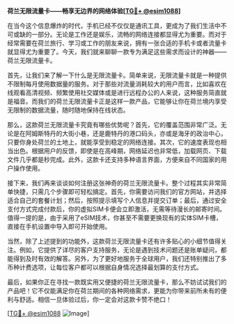 **荷兰无限流量卡——畅享无边界的网络体验[[TG💪+ @esim1088](https://t.me/s/esim1088)]**

在当今这个信息爆炸的时代，手机已经不仅仅是通讯工具，更成为了我们生活中不可或缺的一部分。无论是工作还是娱乐，流畅的网络连接都显得尤为重要。而对于经常需要在荷兰旅行、学习或工作的朋友来说，拥有一张合适的手机卡或者流量卡就显得尤为重要了。今天，我们就来聊聊一款专为满足这些需求而设计的神器——荷兰无限流量卡。

首先，让我们来了解一下什么是无限流量卡。简单来说，无限流量卡就是一种提供不限制每月使用数据量的服务。对于那些对流量消耗较大的用户而言，比如喜欢在线观看高清视频、频繁使用社交媒体或是进行远程办公的人来说，这种服务简直就是福音。而我们的荷兰无限流量卡正是这样一款产品，它能够让你在荷兰境内享受无限制的数据流量，随时随地保持在线状态。

那么，这款荷兰无限流量卡究竟有哪些优势呢？首先，它的覆盖范围非常广泛。无论是在阿姆斯特丹的大街小巷，还是鹿特丹的港口码头，亦或是海牙的政治中心，只要你身处荷兰的土地上，就能享受到稳定的网络连接。其次，它的速度表现也相当出色。根据用户的反馈，即使是在高峰期，网络延迟也非常低，加载网页、下载文件几乎都是秒完成。此外，这款卡还支持多种语言界面，方便来自不同国家的用户操作使用。

接下来，我们再来谈谈如何注册这张神奇的荷兰无限流量卡。整个过程其实非常简单快捷，只需几个步骤即可轻松搞定。首先，你需要访问我们的官方网站，并选择适合自己的套餐计划；然后，按照提示填写个人信息并提交订单；最后，通过安全支付方式完成付款后，你的虚拟SIM卡便会立即激活，无需等待漫长的邮寄时间。值得一提的是，由于采用了eSIM技术，你甚至不需要更换现有的实体SIM卡槽，直接在手机设置中导入即可开始使用。

当然，除了上述提到的功能外，这款荷兰无限流量卡还有许多贴心的小细节值得关注。例如，它提供了详尽的客户支持服务，无论是遇到技术问题还是账单疑问，都能得到及时有效的解答。另外，为了更好地服务于全球用户，我们还特别推出了多币种计费选项，让每位客户都可以根据自身情况选择最划算的支付方式。

最后，如果你正在寻找一款既实用又便捷的荷兰无限流量卡，那么不妨试试我们的产品吧！它不仅能满足你在荷兰期间的各种网络需求，更能为你带来前所未有的便利与舒适。相信一旦体验过后，你一定会对这款卡赞不绝口！

[[TG💪+ @esim1088](https://t.me/s/esim1088) ![Image](https://i.postimg.cc/4NQfJmqS/Snipaste-2025-05-13-00-14-12.png)]